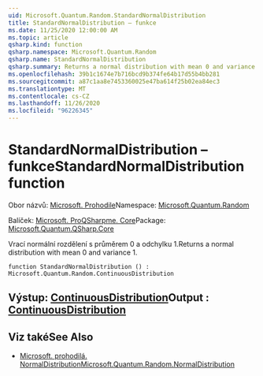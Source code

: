 ```yaml
---
uid: Microsoft.Quantum.Random.StandardNormalDistribution
title: StandardNormalDistribution – funkce
ms.date: 11/25/2020 12:00:00 AM
ms.topic: article
qsharp.kind: function
qsharp.namespace: Microsoft.Quantum.Random
qsharp.name: StandardNormalDistribution
qsharp.summary: Returns a normal distribution with mean 0 and variance 1.
ms.openlocfilehash: 39b1c1674e7b716bcd9b374fe64b17d55b4bb281
ms.sourcegitcommit: a87c1aa8e7453360025e47ba614f25b02ea84ec3
ms.translationtype: MT
ms.contentlocale: cs-CZ
ms.lasthandoff: 11/26/2020
ms.locfileid: "96226345"
---
```

# <a name="standardnormaldistribution-function"></a><span data-ttu-id="056ed-102">StandardNormalDistribution – funkce</span><span class="sxs-lookup"><span data-stu-id="056ed-102">StandardNormalDistribution function</span></span>

<span data-ttu-id="056ed-103">Obor názvů: [Microsoft. Prohodile](xref:Microsoft.Quantum.Random)</span><span class="sxs-lookup"><span data-stu-id="056ed-103">Namespace: [Microsoft.Quantum.Random](xref:Microsoft.Quantum.Random)</span></span>

<span data-ttu-id="056ed-104">Balíček: [Microsoft. ProQSharpme. Core](https://nuget.org/packages/Microsoft.Quantum.QSharp.Core)</span><span class="sxs-lookup"><span data-stu-id="056ed-104">Package: [Microsoft.Quantum.QSharp.Core](https://nuget.org/packages/Microsoft.Quantum.QSharp.Core)</span></span>


<span data-ttu-id="056ed-105">Vrací normální rozdělení s průměrem 0 a odchylku 1.</span><span class="sxs-lookup"><span data-stu-id="056ed-105">Returns a normal distribution with mean 0 and variance 1.</span></span>

```qsharp
function StandardNormalDistribution () : Microsoft.Quantum.Random.ContinuousDistribution
```


## <a name="output--continuousdistribution"></a><span data-ttu-id="056ed-106">Výstup: [ContinuousDistribution](xref:Microsoft.Quantum.Random.ContinuousDistribution)</span><span class="sxs-lookup"><span data-stu-id="056ed-106">Output : [ContinuousDistribution](xref:Microsoft.Quantum.Random.ContinuousDistribution)</span></span>



## <a name="see-also"></a><span data-ttu-id="056ed-107">Viz také</span><span class="sxs-lookup"><span data-stu-id="056ed-107">See Also</span></span>

- [<span data-ttu-id="056ed-108">Microsoft. prohodilá. NormalDistribution</span><span class="sxs-lookup"><span data-stu-id="056ed-108">Microsoft.Quantum.Random.NormalDistribution</span></span>](xref:Microsoft.Quantum.Random.NormalDistribution)
